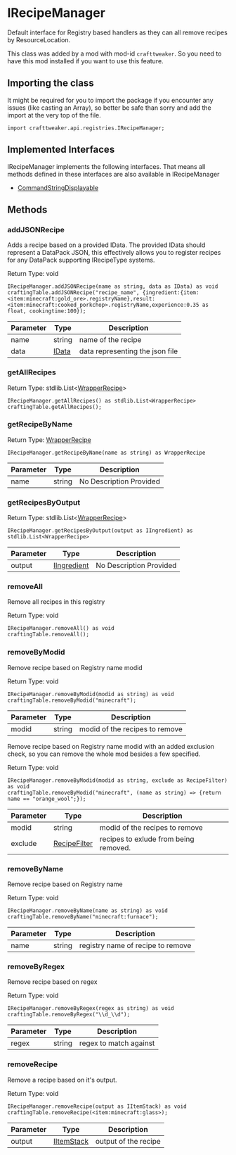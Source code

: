 # IRecipeManager

Default interface for Registry based handlers as they can all remove recipes by ResourceLocation.

This class was added by a mod with mod-id `crafttweaker`. So you need to have this mod installed if you want to use this feature.

## Importing the class

It might be required for you to import the package if you encounter any issues (like casting an Array), so better be safe than sorry and add the import at the very top of the file.
```zenscript
import crafttweaker.api.registries.IRecipeManager;
```


## Implemented Interfaces
IRecipeManager implements the following interfaces. That means all methods defined in these interfaces are also available in IRecipeManager

- [CommandStringDisplayable](/vanilla/api/brackets/CommandStringDisplayable)
## Methods

### addJSONRecipe

Adds a recipe based on a provided IData. The provided IData should represent a DataPack JSON, this effectively allows you to register recipes for any DataPack supporting IRecipeType systems.

Return Type: void

```zenscript
IRecipeManager.addJSONRecipe(name as string, data as IData) as void
craftingTable.addJSONRecipe("recipe_name", {ingredient:{item:<item:minecraft:gold_ore>.registryName},result:<item:minecraft:cooked_porkchop>.registryName,experience:0.35 as float, cookingtime:100});
```
| Parameter | Type | Description |
|-----------|------|-------------|
| name | string | name of the recipe |
| data | [IData](/vanilla/api/data/IData) | data representing the json file |
### getAllRecipes

Return Type: stdlib.List&lt;[WrapperRecipe](/vanilla/api/recipe/WrapperRecipe)&gt;

```zenscript
IRecipeManager.getAllRecipes() as stdlib.List<WrapperRecipe>
craftingTable.getAllRecipes();
```
### getRecipeByName

Return Type: [WrapperRecipe](/vanilla/api/recipe/WrapperRecipe)

```zenscript
IRecipeManager.getRecipeByName(name as string) as WrapperRecipe
```
| Parameter | Type | Description |
|-----------|------|-------------|
| name | string | No Description Provided |
### getRecipesByOutput

Return Type: stdlib.List&lt;[WrapperRecipe](/vanilla/api/recipe/WrapperRecipe)&gt;

```zenscript
IRecipeManager.getRecipesByOutput(output as IIngredient) as stdlib.List<WrapperRecipe>
```
| Parameter | Type | Description |
|-----------|------|-------------|
| output | [IIngredient](/vanilla/api/items/IIngredient) | No Description Provided |
### removeAll

Remove all recipes in this registry

Return Type: void

```zenscript
IRecipeManager.removeAll() as void
craftingTable.removeAll();
```
### removeByModid

Remove recipe based on Registry name modid

Return Type: void

```zenscript
IRecipeManager.removeByModid(modid as string) as void
craftingTable.removeByModid("minecraft");
```
| Parameter | Type | Description |
|-----------|------|-------------|
| modid | string | modid of the recipes to remove |
Remove recipe based on Registry name modid with an added exclusion check, so you can remove the whole mod besides a few specified.

Return Type: void

```zenscript
IRecipeManager.removeByModid(modid as string, exclude as RecipeFilter) as void
craftingTable.removeByModid("minecraft", (name as string) => {return name == "orange_wool";});
```
| Parameter | Type | Description |
|-----------|------|-------------|
| modid | string | modid of the recipes to remove |
| exclude | [RecipeFilter](/vanilla/api/recipe/RecipeFilter) | recipes to exlude from being removed. |
### removeByName

Remove recipe based on Registry name

Return Type: void

```zenscript
IRecipeManager.removeByName(name as string) as void
craftingTable.removeByName("minecraft:furnace");
```
| Parameter | Type | Description |
|-----------|------|-------------|
| name | string | registry name of recipe to remove |
### removeByRegex

Remove recipe based on regex

Return Type: void

```zenscript
IRecipeManager.removeByRegex(regex as string) as void
craftingTable.removeByRegex("\\d_\\d");
```
| Parameter | Type | Description |
|-----------|------|-------------|
| regex | string | regex to match against |
### removeRecipe

Remove a recipe based on it's output.

Return Type: void

```zenscript
IRecipeManager.removeRecipe(output as IItemStack) as void
craftingTable.removeRecipe(<item:minecraft:glass>);
```
| Parameter | Type | Description |
|-----------|------|-------------|
| output | [IItemStack](/vanilla/api/items/IItemStack) | output of the recipe |

